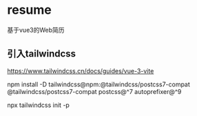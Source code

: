 # resume

基于vue3的Web简历


## 引入tailwindcss

https://www.tailwindcss.cn/docs/guides/vue-3-vite

npm install -D tailwindcss@npm:@tailwindcss/postcss7-compat @tailwindcss/postcss7-compat postcss@^7 autoprefixer@^9

npx tailwindcss init -p

